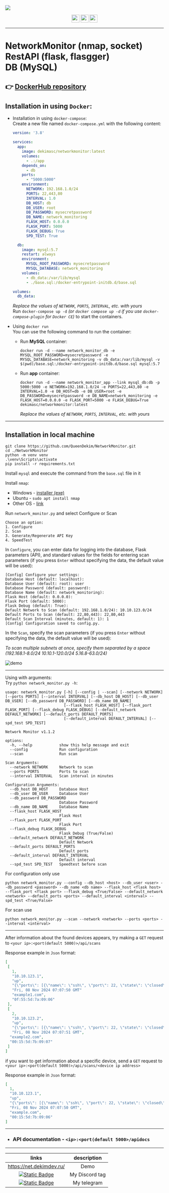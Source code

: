<img src="./demo/docker-preview.png" />

<p align="center" width="100%">
    <img height="25px" src="https://img.shields.io/github/languages/top/QueenDekim/NetworkMonitor"> 
    <img height="25px" src="https://img.shields.io/github/commit-activity/m/QueenDekim/NetworkMonitor?label=commits"> 
    <img height="25px" src="https://img.shields.io/github/stars/QueenDekim/NetworkMonitor"> 
</p>

---

# NetworkMonitor (nmap, socket)<br>RestAPI (flask, flasgger)<br>DB (MySQL)

## 👉 [DockerHub repository](https://hub.docker.com/r/dekimasc/networkmonitor)

## Installation in using `Docker`:

- Installation in using `docker-compose`:<br>
    Create a new file named `docker-compose.yml` with the following content:
    ```yml
    version: '3.8'

    services:
      app:
        image: dekimasc/networkmonitor:latest
        volumes:
          - .:/app
        depends_on:
          - db
        ports:
          - "5000:5000"
        environment:
          NETWORK: 192.168.1.0/24
          PORTS: 22,443,80
          INTERVAL: 1.0
          DB_HOST: db
          DB_USER: root
          DB_PASSWORD: mysecretpassword
          DB_NAME: network_monitoring
          FLASK_HOST: 0.0.0.0
          FLASK_PORT: 5000
          FLASK_DEBUG: True
          SPD_TEST: True

      db:
        image: mysql:5.7
        restart: always
        environment:
          MYSQL_ROOT_PASSWORD: mysecretpassword
          MYSQL_DATABASE: network_monitoring
        volumes:
          - db_data:/var/lib/mysql
          - ./base.sql:/docker-entrypoint-initdb.d/base.sql

    volumes:
      db_data:
    ```
    *Replace the values of `NETWORK`, `PORTS`, `INTERVAL`, etc. with yours*<br>
    Run `docker-compose up -d` *(or `docker compose up -d` if you use `docker-compose-plugin` for `Docker CE`)* to start the containers.
    
- Using `docker run`<br>
  You can use the following command to run the container:
  - Run **MySQL** container:
      ```
      docker run -d --name network_monitor_db -e MYSQL_ROOT_PASSWORD=mysecretpassword -e MYSQL_DATABASE=network_monitoring -v db_data:/var/lib/mysql -v $(pwd)/base.sql:/docker-entrypoint-initdb.d/base.sql mysql:5.7
      ```
  - Run **app** container:
      ```
      docker run -d --name network_monitor_app --link mysql_db:db -p 5000:5000 -e NETWORK=192.168.1.0/24 -e PORTS=22,443,80 -e INTERVAL=1.0 -e DB_HOST=db -e DB_USER=root -e DB_PASSWORD=mysecretpassword -e DB_NAME=network_monitoring -e FLASK_HOST=0.0.0.0 -e FLASK_PORT=5000 -e FLASK_DEBUG=True dekimasc/networkmonitor:latest
      ```

      *Replace the values of `NETWORK`, `PORTS`, `INTERVAL`, etc. with yours*
---

## Installation in local machine

```shell
git clone https://github.com/QueenDekim/NetworkMonitor.git
cd ./NetworkMonitor
python -m venv venv
.\venv\Scripts\activate
pip install -r requirements.txt
```

Install `mysql` and execute the command from the `base.sql` file in it

Install `nmap`:
 - Windows - [installer (exe)](https://nmap.org/dist/nmap-7.95-setup.exe)
 - Ubuntu - `sudo apt install nmap`
 - Other OS - [link](https://nmap.org/book/inst-other-platforms.html)

Run `network_monitor.py` and select Configure or Scan
```
Choose an option:
1. Configure
2. Scan
3. Generate/Regenerate API Key
4. SpeedTest
```

In `Configure`, you can enter data for logging into the database, Flask parameters (API), and standard values for the fields for entering scan parameters (if you press `Enter` without specifying the data, the default value will be used):
```log
[Config] Configure your settings:
Database Host (default: localhost):
Database User (default: root): user
Database Password (default: password):
Database Name (default: network_monitoring):
Flask Host (default: 0.0.0.0):
Flask Port (default: 5000):
Flask Debug (default: True):
Default Network to Scan (default: 192.168.1.0/24): 10.10.123.0/24
Default Ports to Scan (default: 22,80,443): 22,80,443
Default Scan Interval (minutes, default: 1): 1
[Config] Configuration saved to config.py.
```

In the `Scan`, specify the scan parameters (if you press `Enter` without specifying the data, the default value will be used):

*To scan multiple subnets at once, specify them separated by a space (192.168.1-8.0/24 10.10.1-120.0/24 5.16.8-63.0/24)*

![demo](https://github.com/QueenDekim/NetworkMonitor/blob/main/demo/log.png)

---

Using with arguments:<br>
Try `python network_monitor.py -h`:
```log
usage: network_monitor.py [-h] [--config | --scan] [--network NETWORK] [--ports PORTS] [--interval INTERVAL] [--db_host DB_HOST] [--db_user DB_USER] [--db_password DB_PASSWORD] [--db_name DB_NAME]
                          [--flask_host FLASK_HOST] [--flask_port FLASK_PORT] [--flask_debug FLASK_DEBUG] [--default_network DEFAULT_NETWORK] [--default_ports DEFAULT_PORTS]
                          [--default_interval DEFAULT_INTERVAL] [--spd_test SPD_TEST]

Network Monitor v1.1.2

options:
  -h, --help            show this help message and exit
  --config              Run configuration
  --scan                Run scan

Scan Arguments:
  --network NETWORK     Network to scan
  --ports PORTS         Ports to scan
  --interval INTERVAL   Scan interval in minutes

Configuration Arguments:
  --db_host DB_HOST     Database Host
  --db_user DB_USER     Database User
  --db_password DB_PASSWORD
                        Database Password
  --db_name DB_NAME     Database Name
  --flask_host FLASK_HOST
                        Flask Host
  --flask_port FLASK_PORT
                        Flask Port
  --flask_debug FLASK_DEBUG
                        Flask Debug (True/False)
  --default_network DEFAULT_NETWORK
                        Default Network
  --default_ports DEFAULT_PORTS
                        Default ports
  --default_interval DEFAULT_INTERVAL
                        Default interval
  --spd_test SPD_TEST   Speedtest before scan
```
For configuration only use 
```
python network_monitor.py --config --db_host <host> --db_user <user> --db_password <password> --db_name <db name> --flask_host <flask host> --flask_port <flask port> --flask_debug <True/False> --default_network <network> --default_ports <ports> --default_interval <interval> --spd_test <True/False>
```
For scan use
```
python network_monitor.py --scan --network <network> --ports <ports> --interval <interval>
```

---

After information about the found devices appears, try making a `GET` request to `<your ip>:<port(default 5000)>/api/scans`

Response example in `Json` format:
```json
[
 [
   1,
   "10.10.123.1",
   "up",
   "{\"ports\": [{\"name\": \"ssh\", \"port\": 22, \"state\": \"closed\", \"product\": \"\", \"version\": \"\"}, {\"name\": \"http\", \"port\": 80, \"state\": \"closed\", \"product\": \"\", \"version\": \"\"}, {\"name\": \"https\", \"port\": 443, \"state\": \"closed\", \"product\": \"\", \"version\": \"\"}], \"hostname\": \"\"}",
   "Fri, 08 Nov 2024 07:07:50 GMT"
   "example1.com",
   "0f:55:5d:7a:09:06"
 ],
 [
   2,
   "10.10.123.2",
   "up",
   "{\"ports\": [{\"name\": \"ssh\", \"port\": 22, \"state\": \"closed\", \"product\": \"\", \"version\": \"\"}, {\"name\": \"http\", \"port\": 80, \"state\": \"closed\", \"product\": \"\", \"version\": \"\"}, {\"name\": \"https\", \"port\": 443, \"state\": \"closed\", \"product\": \"\", \"version\": \"\"}], \"hostname\": \"\"}",
   "Fri, 08 Nov 2024 07:07:51 GMT",
  "example2.com",
  "00:15:5d:7b:09:07"
 ]
]
```
if you want to get information about a specific device, send a `GET` request to `<your ip>:<port(default 5000)>/api/scans/<device ip address>`

Response example in `Json` format:
```json
[
  1,
  "10.10.123.1",
  "up",
  "{\"ports\": [{\"name\": \"ssh\", \"port\": 22, \"state\": \"closed\", \"product\": \"\", \"version\": \"\"}, {\"name\": \"http\", \"port\": 80, \"state\": \"closed\", \"product\": \"\", \"version\": \"\"}, {\"name\": \"https\", \"port\": 443, \"state\": \"closed\", \"product\": \"\", \"version\": \"\"}], \"hostname\": \"\"}",
  "Fri, 08 Nov 2024 07:07:50 GMT",
  "example.com",
  "00:15:5d:7b:09:06"
]
```

---

- ### API documentation - `<ip>:<port(default 5000>/apidocs`

---

|                                                links                                                                         |                                 description                                         |
|:----------------------------------------------------------------------------------------------------------------------------:|:-----------------------------------------------------------------------------------:|
|https://net.dekimdev.ru/                                                                                                      |                                     Demo                                            |
|[![Static Badge](https://img.shields.io/badge/Discord-from__russia__with__love-purple)](https://about:blank)                  |                                My Discord tag                                       |
|[![Static Badge](https://img.shields.io/badge/Telegram-%40QueenDek1m-blue)](https://t.me/QueenDek1m)                          |                                  My telegram                                        |
